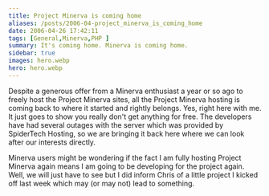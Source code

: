 ```yaml
---
title: Project Minerva is coming home
aliases: /posts/2006-04-project_minerva_is_coming_home
date: 2006-04-26 17:42:11
tags: [General,Minerva,PHP ]
summary: It's coming home. Minerva is coming home.
sidebar: true
images: hero.webp
hero: hero.webp
---
```


Despite a generous offer from a Minerva enthusiast a year or so ago to freely
host the Project Minerva sites, all the Project Minerva hosting is coming back
to where it started and rightly belongs. Yes, right here with me. It just
goes to show you really don't get anything for free. The developers have had
several outages with the server which was provided by SpiderTech Hosting, so
we are bringing it back here where we can look after our interests directly.

Minerva users might be wondering if the fact I am fully hosting Project
Minerva again means I am going to be developing for the project again. Well,
we will just have to see but I did inform Chris of a little project I kicked
off last week which may (or may not) lead to something.


